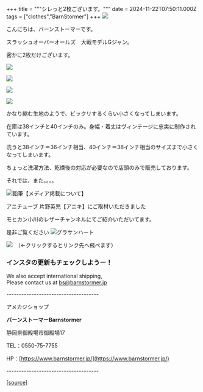 +++
title = """シレっと2枚ございます。"""
date = 2024-11-22T07:50:11.000Z
tags = ["clothes","BarnStormer"]
+++
[![](https://stat.ameba.jp/user_images/20231023/16/barnstormer-go/b2/03/p/o0420015015354743273.png)](https://ameblo.jp/barnstormer-go/entry-12825670498.html)

こんにちは、バーンストーマーです。

スラッシュオーバーオールズ　大戦モデルGジャン。

密かに2枚だけございます。

[![](https://stat.ameba.jp/user_images/20241122/16/barnstormer-go/f7/4c/j/o0466070015512961563.jpg)](https://stat.ameba.jp/user_images/20241122/16/barnstormer-go/f7/4c/j/o0466070015512961563.jpg)

[![](https://stat.ameba.jp/user_images/20241122/16/barnstormer-go/8b/5b/j/o0466070015512961564.jpg)](https://stat.ameba.jp/user_images/20241122/16/barnstormer-go/8b/5b/j/o0466070015512961564.jpg)

[![](https://stat.ameba.jp/user_images/20241122/16/barnstormer-go/a2/13/j/o0466070015512961566.jpg)](https://stat.ameba.jp/user_images/20241122/16/barnstormer-go/a2/13/j/o0466070015512961566.jpg)

[![](https://stat.ameba.jp/user_images/20241122/16/barnstormer-go/f6/25/j/o0466070015512961569.jpg)](https://stat.ameba.jp/user_images/20241122/16/barnstormer-go/f6/25/j/o0466070015512961569.jpg)

かなり縮む生地のようで、ビックリするくらい小さくなってしまいます。

在庫は38インチと40インチのみ。身幅・着丈はヴィンテージに忠実に制作されています。

洗うと38インチ＝36インチ相当、40インチ＝38インチ相当のサイズまで小さくなってしまいます。

ちょっと洗濯方法、乾燥後の対応が必要なので店頭のみで販売しております。

それでは、また。。。。

![鉛筆](https://stat100.ameba.jp/blog/ucs/img/char/char3/519.png)【メディア掲載について】

アニチューブ 片野英児【アニキ】にご取材いただきました

モヒカン小川のレザーチャンネルにてご紹介いただいてます。

是非ご覧ください ![グラサンハート](https://stat100.ameba.jp/blog/ucs/img/char/char3/148.png)

[![](https://stat.ameba.jp/user_images/20230412/16/barnstormer-go/6a/23/p/o0108010815269242493.png)](https://www.instagram.com/barnstormer_daily/)　（←クリックするとリンク先へ飛べます）

### インスタの更新もチェックしようー！

We also accept international shipping,  
Please contact us at bs@barnstormer.jp

**\-------------------------------------**

アメカジショップ

**バーンストーマーBarnstormer**

静岡県御殿場市御殿場17

TEL：0550-75-7755

HP：[https://www.barnstormer.jp/](https://www.barnstormer.jp/)

**\-------------------------------------**

[[source]](https://ameblo.jp/barnstormer-go/entry-12875962709.html)
